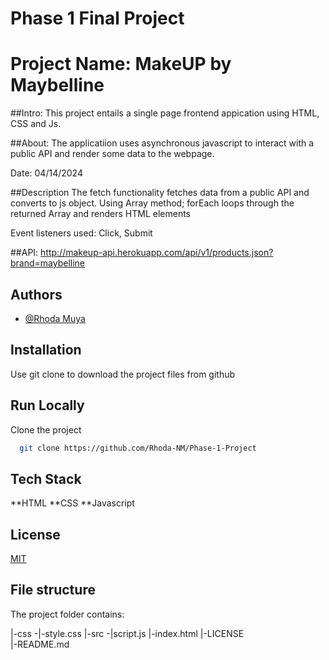 # Phase 1 Final Project
 # Project Name: MakeUP by Maybelline
##Intro: This project entails a single page frontend appication using  HTML, CSS and Js.

##About: The applicatiion uses asynchronous javascript to interact with a public API and render some data to the webpage.

Date: 04/14/2024

##Description
The fetch functionality fetches data from a public API and converts to js object.
Using Array method; forEach loops through the returned Array and renders HTML elements

Event listeners used:  Click, Submit


##API: http://makeup-api.herokuapp.com/api/v1/products.json?brand=maybelline


## Authors

- [@Rhoda Muya](https://www.github.com/Rhoda-NM)


## Installation

Use git clone to download the project files from github
## Run Locally

Clone the project

```bash
  git clone https://github.com/Rhoda-NM/Phase-1-Project
```



## Tech Stack
**HTML
**CSS
**Javascript



## License

[MIT](https://choosealicense.com/licenses/mit/)


## File structure
The project folder contains:

|-css -|-style.css
|-src -|script.js 
|-index.html
|-LICENSE    
|-README.md
